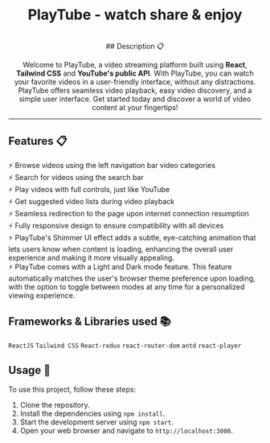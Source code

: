 <div align="center">

<h1><strong>PlayTube</strong> - watch share & enjoy</h1>

<!--
<h2>
  <a href="https://playtube-eight.vercel.app/">Live Project Link</a>
</h2>
-->


<br/>
## Description 📋
<P>Welcome to PlayTube, a video streaming platform built using <strong>React</strong>, <strong>Tailwind CSS</strong> and <strong>YouTube's public API</strong>. With PlayTube, you can watch your favorite videos in a user-friendly interface, without any distractions. PlayTube offers seamless video playback, easy video discovery, and a simple user interface. Get started today and discover a world of video content at your fingertips!</p>

</div>

---

## Features 📋

⚡️ Browse videos using the left navigation bar video categories\
⚡️ Search for videos using the search bar\
⚡️ Play videos with full controls, just like YouTube\
⚡️ Get suggested video lists during video playback\
⚡️ Seamless redirection to the page upon internet connection resumption\
⚡️ Fully responsive design to ensure compatibility with all devices\
⚡️ PlayTube's Shimmer UI effect adds a subtle, eye-catching animation that lets users know when content is loading, enhancing the overall user experience and making it more visually appealing.\
⚡️ PlayTube comes with a Light and Dark mode feature. This feature automatically matches the user's browser theme preference upon loading, with the option to toggle between modes at any time for a personalized viewing experience.


## Frameworks & Libraries used 📚

`ReactJS` `Tailwind CSS` `React-redux` `react-router-dom` `antd` `react-player`

## Usage 🍕

To use this project, follow these steps:

1. Clone the repository.
2. Install the dependencies using `npm install`.
3. Start the development server using `npm start`.
4. Open your web browser and navigate to `http://localhost:3000`.


